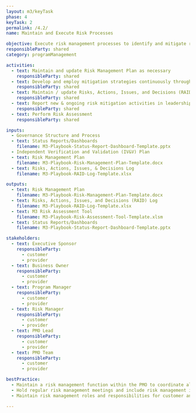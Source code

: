 ```yaml
---
layout: m3/keyTask
phase: 4
keyTask: 2
permalink: /4.2/
name: Maintain and Execute Risk Processes

objective: Execute risk management processes to identify and mitigate risks and issues throughout the migration.
responsibleParty: shared
category: programManagement

activities:
  - text: Maintain and update Risk Management Plan as necessary
    responsibleParty: shared
  - text: Develop and employ mitigation strategies continuously throughout the migration
    responsibleParty: shared
  - text: Maintain / update Risks, Actions, Issues, and Decisions (RAID) Log mitigation status at regular cadence
    responsibleParty: shared
  - text: Report new & ongoing risk mitigation activities in leadership meetings, update dashboards, inform stakeholders
    responsibleParty: shared
  - text: Perform Risk Assessment
    responsibleParty: shared

inputs:
  - Governance Structure and Process
  - text: Status Reports/Dashboards
    filename: M3-Playbook-Status-Report-Dashboard-Template.pptx
  - Independent Verification and Validation (IV&V) Plan
  - text: Risk Management Plan
    filename: M3-Playbook-Risk-Management-Plan-Template.docx
  - text: Risks, Actions, Issues, & Decisions Log
    filename: M3-Playbook-RAID-Log-Template.xlsx

outputs:
  - text: Risk Management Plan
    filename: M3-Playbook-Risk-Management-Plan-Template.docx
  - text: Risks, Actions, Issues, and Decisions (RAID) Log
    filename: M3-Playbook-RAID-Log-Template.xlsx
  - text: M3 Risk Assessment Tool
    filename: M3-Playbook-Risk-Assessment-Tool-Template.xlsm
  - text: Status Reports/Dashboards
    filename: M3-Playbook-Status-Report-Dashboard-Template.pptx

stakeholders:
  - text: Executive Sponsor
    responsibleParty:
      - customer
      - provider
  - text: Business Owner
    responsibleParty:
      - customer
      - provider
  - text: Program Manager
    responsibleParty:
      - customer
      - provider
  - text: Risk Manager
    responsibleParty:
      - customer
      - provider
  - text: PMO Lead
    responsibleParty:
      - customer
      - provider
  - text: PMO Team
    responsibleParty:
      - customer
      - provider

bestPractice:
  - Maintain a risk management function within the PMO to coordinate all risk management activities across the customer and provider before migration
  - Hold regular risk management meetings and include risk management into status reporting and escalation procedures. Include documentation of risks in RAID Log in order to facilitate communication of risks
  - Maintain risk management roles and responsibilities for customer and provider team members and executives, and train team members on identifying and mitigating risks

---
```

